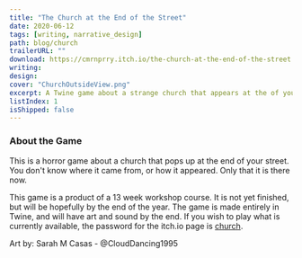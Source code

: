 ```yaml
---
title: "The Church at the End of the Street"
date: 2020-06-12
tags: [writing, narrative_design]
path: blog/church
trailerURL: ""
download: https://cmrnprry.itch.io/the-church-at-the-end-of-the-street
writing: 
design: 
cover: "ChurchOutsideView.png"
excerpt: A Twine game about a strange church that appears at the of your street
listIndex: 1
isShipped: false
---
```


### About the Game
This is a horror game about a church that pops up at the end of your street. You don't know where it came from, or how it appeared. Only that it is there now.

This game is a product of a 13 week workshop course. It is not yet finished, but will be hopefully by the end of the year. The game is made entirely in Twine, and will have art and sound by the end. If you wish to play what is currently available, the password for the itch.io page is <u>church</u>.


Art by: Sarah M Casas - @CloudDancing1995


<!-- | <div style="width:40%" ></div>  |
| ------------------------------- |
| ![](./Images/screencap_one.gif) |
| ![](./Images/screencap_two.gif) | -->
